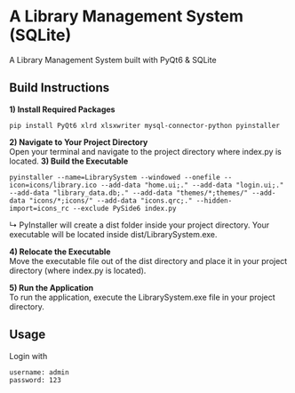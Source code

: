 # A Library Management System (SQLite)
A Library Management System built with PyQt6 & SQLite  

## Build Instructions
**1) Install Required Packages**  
```
pip install PyQt6 xlrd xlsxwriter mysql-connector-python pyinstaller
```
**2) Navigate to Your Project Directory**  
Open your terminal and navigate to the project directory where index.py is located.
**3) Build the Executable**  
```
pyinstaller --name=LibrarySystem --windowed --onefile --icon=icons/library.ico --add-data "home.ui;." --add-data "login.ui;." --add-data "library_data.db;." --add-data "themes/*;themes/" --add-data "icons/*;icons/" --add-data "icons.qrc;." --hidden-import=icons_rc --exclude PySide6 index.py
```
↳ PyInstaller will create a dist folder inside your project directory. Your executable will be located inside dist/LibrarySystem.exe.

**4) Relocate the Executable**  
Move the executable file out of the dist directory and place it in your project directory (where index.py is located).

**5) Run the Application**  
To run the application, execute the LibrarySystem.exe file in your project directory.  

## Usage
Login with 
```
username: admin
password: 123
```